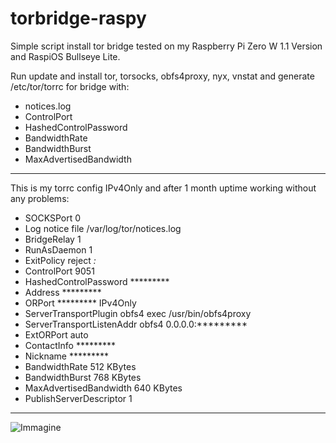 # torbridge-raspy

Simple script install tor bridge tested on my Raspberry Pi Zero W 1.1 Version and RaspiOS Bullseye Lite.

Run update and install tor, torsocks, obfs4proxy, nyx, vnstat and generate /etc/tor/torrc for bridge with:
- notices.log
- ControlPort
- HashedControlPassword
- BandwidthRate
- BandwidthBurst
- MaxAdvertisedBandwidth

-----------------------------------------------------------------------------------------------------------

This is my torrc config IPv4Only and after 1 month uptime working without any problems:

- SOCKSPort 0
- Log notice file /var/log/tor/notices.log
- BridgeRelay 1
- RunAsDaemon 1
- ExitPolicy reject *:*
- ControlPort 9051
- HashedControlPassword *********
- Address *********
- ORPort ********* IPv4Only
- ServerTransportPlugin obfs4 exec /usr/bin/obfs4proxy
- ServerTransportListenAddr obfs4 0.0.0.0:*********
- ExtORPort auto
- ContactInfo *********
- Nickname *********
- BandwidthRate 512 KBytes
- BandwidthBurst 768 KBytes
- MaxAdvertisedBandwidth 640 KBytes
- PublishServerDescriptor 1

-----------------------------------------------------------------------------------------------------------

![Immagine](https://user-images.githubusercontent.com/98662243/162634140-2824c6ba-5979-4915-8127-2603f4dd9610.png)
